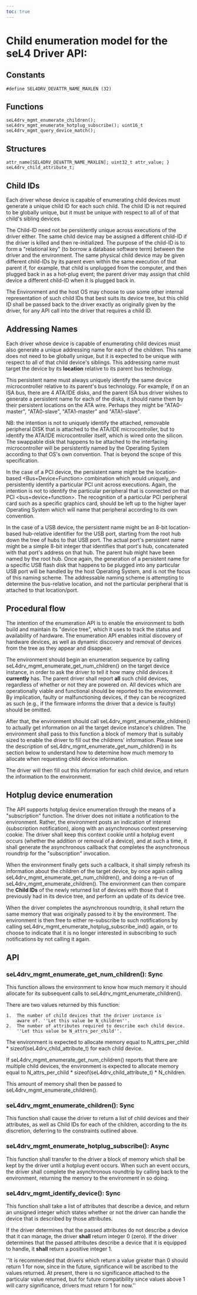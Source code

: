 ```yaml
---
toc: true
---
```


# Child enumeration model for the seL4 Driver API:


## Constants
 ` #define SEL4DRV_DEVATTR_NAME_MAXLEN (32) `

## Functions
``` seL4drv_mgmt_enumerate_get_num_children():
seL4drv_mgmt_enumerate_children();
seL4drv_mgmt_enumerate_hotplug_subscribe(); uint16_t
seL4drv_mgmt_query_device_match();
```

## Structures
``` typedef struct seL4drv_child_attribute_ { char
attr_name[SEL4DRV_DEVATTR_NAME_MAXLEN]; uint32_t attr_value; }
seL4drv_child_attribute_t;
```

## Child IDs
 Each driver whose device is capable of enumerating child
devices must generate a unique child ID for each such child. The child
ID is not required to be globally unique, but it must be unique with
respect to all of of that child's sibling devices.

The Child-ID need not be persistently unique across executions of the
driver either. The same child device may be assigned a different
child-ID if the driver is killed and then re-initialized. The purpose of
the child-ID is to form a "relational key" (to borrow a database
software term) between the driver and the environment. The same physical
child device may be given different child-IDs by its parent even within
the same execution of that parent if, for example, that child is
unplugged from the computer, and then plugged back in as a hot-plug
event; the parent driver may assign that child device a different
child-ID when it is plugged back in.

The Environment and the host OS may choose to use some other internal
representation of such child IDs that best suits its device tree, but
this child ID shall be passed back to the driver exactly as originally
given by the driver, for any API call into the driver that requires a
child ID.

## Addressing Names
 Each driver whose device is capable of
enumerating child devices must also generate a unique addressing name
for each of the children. This name does not need to be globally unique,
but it is expected to be unique with respect to all of that child
device's siblings. This addressing name must target the device by its
**location** relative to its parent bus technology.

This persistent name must always uniquely identify the same device
microcontroller relative to its parent's bus technology. For example, if
on an ISA bus, there are 4 ATA/IDE disks, and the parent ISA bus driver
wishes to generate a persistent name for each of the disks, it should
name them by their persistent locations on the ATA wire. Perhaps they
might be "ATA0-master", "ATA0-slave", "ATA1-master" and "ATA1-slave".

NB: the intention is not to uniquely identify the attached, removable
peripheral DISK that is attached to the ATA/IDE microcontroller, but to
identify the ATA/IDE microcontroller itself, which is wired onto the
silicon. The swappable disk that happens to be attached to the
interfacing microcontroller will be persistently named by the Operating
System according to that OS's own convention. That is beyond the scope
of this specification.

In the case of a PCI device, the persistent name might be the
location-based <Bus+Device+Function> combination which would
uniquely, and persistently identify a particular PCI unit across
executions. Again, the intention is not to identify the particular
peripheral that is connected on that PCI <bus+device+function>.
The recognition of a particular PCI peripheral card such as a specific
graphics card, should be left up to the higher layer Operating System
which will name that peripheral according to its own convention.

In the case of a USB device, the persistent name might be an 8-bit
location-based hub-relative identifier for the USB port, starting from
the root hub down the tree of hubs to that USB port. The actual port's
persistent name might be a simple 8-bit integer that identifies that
port's hub, concatenated with that port's address on that hub. The
parent hub might have been named by the root hub. Once again, the
generation of a persistent name for a specific USB flash disk that
happens to be plugged into any particular USB port will be handled by
the host Operating System, and is not the focus of this naming scheme.
The addressable naming scheme is attempting to determine the
bus-relative location, and not the particular peripheral that is
attached to that location/port.

## Procedural flow
 The intention of the enumeration API is to enable
the environment to both build and maintain its "device tree", which it
uses to track the status and availability of hardware. The enumeration
API enables initial discovery of hardware devices, as well as dynamic
discovery and removal of devices from the tree as they appear and
disappear.

The environment should begin an enumeration sequence by calling
seL4drv_mgmt_enumerate_get_num_children() on the target device
instance, in order to ask the driver to tell it how many child devices
it **currently** has. The parent driver shall report **all** such
child devices, regardless of whether or not they are powered on. All
devices which are operationally viable and functional should be reported
to the environment. By implication, faulty or malfunctioning devices, if
they can be recognized as such (e.g., if the firmware informs the driver
that a device is faulty) should be omitted.

After that, the environment should call
seL4drv_mgmt_enumerate_children() to actually get information on all
the target device instance's children. The environment shall pass to
this function a block of memory that is suitably sized to enable the
driver to fill out the childrens' information. Please see the
description of seL4drv_mgmt_enumerate_get_num_children() in its
section below to understand how to determine how much memory to allocate
when requesting child device information.

The driver will then fill out this information for each child device,
and return the information to the environment.

## Hotplug device enumeration
 The API supports hotplug device
enumeration through the means of a "subscription" function. The driver
does not initiate a notification to the environment. Rather, the
environment posts an indication of interest (subscription notification),
along with an asynchronous context preserving cookie. The driver shall
keep this context cookie until a hotplug event occurs (whether the
addition or removal of a device), and at such a time, it shall generate
the asynchronous callback that completes the asynchronous roundtrip for
the "subscription" invocation.

When the environment finally gets such a callback, it shall simply
refresh its information about the children of the target device, by once
again calling seL4drv_mgmt_enumerate_get_num_children(), and doing
a re-run of seL4drv_mgmt_enumerate_children(). The environment can
then compare the **Child IDs** of the newly returned list of devices
with those that it previously had in its device tree, and perform an
update of its device tree.

When the driver completes the asynchronous roundtrip, it shall return
the same memory that was originally passed to it by the environment. The
environment is then free to either re-subscribe to such notifications by
calling seL4drv_mgmt_enumerate_hotplug_subscribe_ind() again, or to
choose to indicate that it is no longer interested in subscribing to
such notifications by not calling it again.

## API


### seL4drv_mgmt_enumerate_get_num_children(): Sync
 This
function allows the environment to know how much memory it should
allocate for its subsequent calls to
seL4drv_mgmt_enumerate_children().

There are two values returned by this function:

    1.  The number of child devices that the driver instance is
        aware of. ''Let this value be N_children''.
    2.  The number of attributes required to describe each child device.
        ''Let this value be N_attrs_per_child''.

The environment is expected to allocate memory equal to
N_attrs_per_child * sizeof(seL4drv_child_attribute_t) for each
child device.

If seL4drv_mgmt_enumerate_get_num_children() reports that there are
multiple child devices, the environment is expected to allocate memory
equal to
N_attrs_per_child * sizeof(seL4drv_child_attribute_t) * N_children.

This amount of memory shall then be passed to
seL4drv_mgmt_enumerate_children().

### seL4drv_mgmt_enumerate_children(): Sync
 This function shall
cause the driver to return a list of child devices and their attributes,
as well as Child IDs for each of the children, according to the its
discretion, deferring to the constraints outlined above.

### seL4drv_mgmt_enumerate_hotplug_subscribe(): Async
 This
function shall transfer to the driver a block of memory which shall be
kept by the driver until a hotplug event occurs. When such an event
occurs, the driver shall complete the asynchronous roundtrip by calling
back to the environment, returning the memory to the environment in so
doing.

### seL4drv_mgmt_identify_device(): Sync
 This function shall take
a list of attributes that describe a device, and return an unsigned
integer which states whether or not the driver can handle the device
that is described by those attributes.

If the driver determines that the passed attributes do not describe a
device that it can manage, the driver **shall** return integer 0
(zero). If the driver determines that the passed attributes describe a
device that it is equipped to handle, it **shall** return a positive
integer 1.

''It is recommended that drivers which return a value greater than 0
should return 1 for now, since in the future, significance will be
ascribed to the values returned. At present, there is no significance
attached to the particular value returned, but for future compatibility
since values above 1 will carry significance, drivers must return 1 for
now.''
